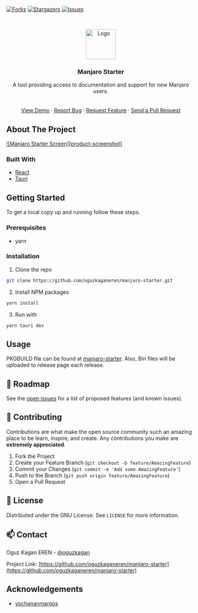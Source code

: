 [![Forks][forks-shield]][forks-url]
[![Stargazers][stars-shield]][stars-url]
[![Issues][issues-shield]][issues-url]



<!-- PROJECT LOGO -->
<br />
<p align="center">
  <a href="https://github.com/oguzkaganeren/manjaro-starter">
    <img src="./logo.png" alt="Logo" width="80" height="80">
  </a>

  <h3 align="center">Manjaro Starter</h3>

  <p align="center">
    A tool providing access to documentation and support for new Manjaro users.
    <br />
    <br />
    <br />
    <a href="https://github.com/oguzkaganeren/manjaro-starter/">View Demo</a>
    ·
    <a href="https://github.com/oguzkaganeren/manjaro-starter/issues">Report Bug</a>
    ·
    <a href="https://github.com/oguzkaganeren/manjaro-starter/issues">Request Feature</a>
    ·
    <a href="https://github.com/oguzkaganeren/manjaro-starter/pulls">Send a Pull Request</a>
  </p>
</p>

<!-- ABOUT THE PROJECT -->
## About The Project

[![Manjaro Starter Screen][product-screenshot]](https://github.com/oguzkaganeren/manjaro-starter/)


### Built With

* [React](https://reactjs.org)
* [Tauri](https://tauri.studio)



<!-- GETTING STARTED -->
## Getting Started

To get a local copy up and running follow these steps.

### Prerequisites

* yarn

### Installation

1. Clone the repo
```sh
git clone https://github.com/oguzkaganeren/manjaro-starter.git
```
2. Install NPM packages
```sh
yarn install
```
3. Run with
```sh
yarn tauri dev
```



<!-- USAGE EXAMPLES -->
## Usage

PKGBUILD file can be found at [manjaro-starter](https://github.com/yochananmarqos/pkgbuilds/tree/master/manjaro-starter). Also, Bin files will be uploaded to release page each release.



<!-- ROADMAP -->
## 🚧 Roadmap

See the [open issues](https://github.com/oguzkaganeren/manjaro-starter/issues) for a list of proposed features (and known issues).



<!-- CONTRIBUTING -->
## 🤝 Contributing

Contributions are what make the open source community such an amazing place to be learn, inspire, and create. Any contributions you make are **extremely appreciated**.

1. Fork the Project
2. Create your Feature Branch (`git checkout -b feature/AmazingFeature`)
3. Commit your Changes (`git commit -m 'Add some AmazingFeature'`)
4. Push to the Branch (`git push origin feature/AmazingFeature`)
5. Open a Pull Request



<!-- LICENSE -->
## 📝 License

Distributed under the GNU License. See `LICENSE` for more information.



<!-- CONTACT -->
## 📫 Contact

Oguz Kagan EREN - [@oguzkagan](https://forum.manjaro.org/u/oguzkagan/summary)

Project Link: [https://github.com/oguzkaganeren/manjaro-starter](https://github.com/oguzkaganeren/manjaro-starter)



<!-- ACKNOWLEDGEMENTS -->
## Acknowledgements
* [yochananmarqos](https://github.com/yochananmarqos/pkgbuilds/tree/master/manjaro-starter)





<!-- MARKDOWN LINKS & IMAGES -->
<!-- https://www.markdownguide.org/basic-syntax/#reference-style-links -->
[forks-shield]: https://img.shields.io/github/forks/oguzkaganeren/manjaro-starter?style=for-the-badge
[forks-url]: https://github.com/oguzkaganeren/manjaro-starter/network/members
[stars-shield]: https://img.shields.io/github/stars/oguzkaganeren/manjaro-starter?style=for-the-badge
[stars-url]: https://github.com/oguzkaganeren/manjaro-starter/stargazers
[issues-shield]: https://img.shields.io/github/issues/oguzkaganeren/manjaro-starter?style=for-the-badge
[issues-url]: https://github.com/oguzkaganeren/manjaro-starter/issues
[linkedin-shield]: https://img.shields.io/badge/-LinkedIn-black.svg?style=flat-square&logo=linkedin&colorB=555
[linkedin-url]: https://linkedin.com/in/roshan-lamichhane
